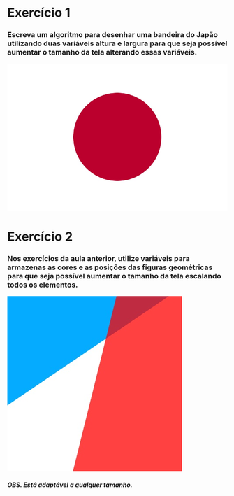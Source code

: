 # Exercício 1
### Escreva um algoritmo para desenhar uma bandeira do Japão utilizando duas variáveis altura e largura para que seja possível aumentar o tamanho da tela alterando essas variáveis.
![home](https://github.com/Reinaldodasilva/SMD/blob/master/Programa%C3%A7%C3%A3o%20I/Aula%206%20-%20Tipos%2C%20dados%20e%20operadores/Exercicio_1/Exercicio_1.jpg)

# Exercício 2
### Nos exercícios da aula anterior, utilize variáveis para armazenas as cores e as posições das figuras geométricas para que seja possível aumentar o tamanho da tela escalando todos os elementos.
![home](https://github.com/Reinaldodasilva/SMD/blob/master/Programa%C3%A7%C3%A3o%20I/Aula%206%20-%20Tipos%2C%20dados%20e%20operadores/Exercicio_2/Exercicio_2.jpg)
##### OBS. Está adaptável a qualquer tamanho.

